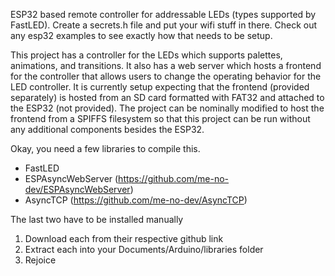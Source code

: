 ESP32 based remote controller for addressable LEDs (types supported by FastLED). Create a secrets.h file and put your wifi
stuff in there. Check out any esp32 examples to see exactly how that needs to be setup. 

This project has a controller for the LEDs which supports palettes, animations, and transitions. It also has a web server
which hosts a frontend for the controller that allows users to change the operating behavior for the LED controller. It is 
currently setup expecting that the frontend (provided separately) is hosted from an SD card formatted with FAT32 and attached
to the ESP32 (not provided). The project can be nominally modified to host the frontend from a SPIFFS filesystem so that this
project can be run without any additional components besides the ESP32.

Okay, you need a few libraries to compile this.

+ FastLED
+ ESPAsyncWebServer (https://github.com/me-no-dev/ESPAsyncWebServer)
+ AsyncTCP (https://github.com/me-no-dev/AsyncTCP)

The last two have to be installed manually
1. Download each from their respective github link
2. Extract each into your Documents/Arduino/libraries folder
3. Rejoice

